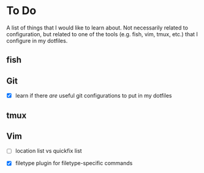 # To Do

A list of things that I would like to learn about. Not necessarily
related to configuration, but related to one of the tools (e.g. fish,
vim, tmux, etc.) that I configure in my dotfiles.

## fish

## Git

  * [x] learn if there *are* useful git configurations to put in my
    dotfiles

## tmux

## Vim

  * [ ] location list vs quickfix list
  * [x] filetype plugin for filetype-specific commands

